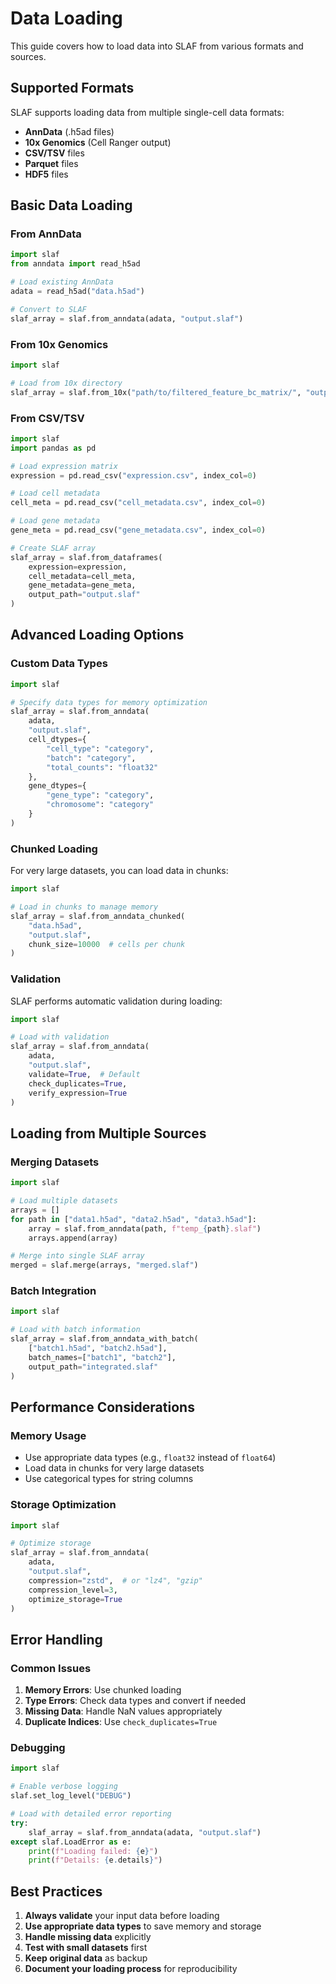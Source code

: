 # Data Loading

This guide covers how to load data into SLAF from various formats and sources.

## Supported Formats

SLAF supports loading data from multiple single-cell data formats:

- **AnnData** (.h5ad files)
- **10x Genomics** (Cell Ranger output)
- **CSV/TSV** files
- **Parquet** files
- **HDF5** files

## Basic Data Loading

### From AnnData

```python
import slaf
from anndata import read_h5ad

# Load existing AnnData
adata = read_h5ad("data.h5ad")

# Convert to SLAF
slaf_array = slaf.from_anndata(adata, "output.slaf")
```

### From 10x Genomics

```python
import slaf

# Load from 10x directory
slaf_array = slaf.from_10x("path/to/filtered_feature_bc_matrix/", "output.slaf")
```

### From CSV/TSV

```python
import slaf
import pandas as pd

# Load expression matrix
expression = pd.read_csv("expression.csv", index_col=0)

# Load cell metadata
cell_meta = pd.read_csv("cell_metadata.csv", index_col=0)

# Load gene metadata
gene_meta = pd.read_csv("gene_metadata.csv", index_col=0)

# Create SLAF array
slaf_array = slaf.from_dataframes(
    expression=expression,
    cell_metadata=cell_meta,
    gene_metadata=gene_meta,
    output_path="output.slaf"
)
```

## Advanced Loading Options

### Custom Data Types

```python
import slaf

# Specify data types for memory optimization
slaf_array = slaf.from_anndata(
    adata,
    "output.slaf",
    cell_dtypes={
        "cell_type": "category",
        "batch": "category",
        "total_counts": "float32"
    },
    gene_dtypes={
        "gene_type": "category",
        "chromosome": "category"
    }
)
```

### Chunked Loading

For very large datasets, you can load data in chunks:

```python
import slaf

# Load in chunks to manage memory
slaf_array = slaf.from_anndata_chunked(
    "data.h5ad",
    "output.slaf",
    chunk_size=10000  # cells per chunk
)
```

### Validation

SLAF performs automatic validation during loading:

```python
import slaf

# Load with validation
slaf_array = slaf.from_anndata(
    adata,
    "output.slaf",
    validate=True,  # Default
    check_duplicates=True,
    verify_expression=True
)
```

## Loading from Multiple Sources

### Merging Datasets

```python
import slaf

# Load multiple datasets
arrays = []
for path in ["data1.h5ad", "data2.h5ad", "data3.h5ad"]:
    array = slaf.from_anndata(path, f"temp_{path}.slaf")
    arrays.append(array)

# Merge into single SLAF array
merged = slaf.merge(arrays, "merged.slaf")
```

### Batch Integration

```python
import slaf

# Load with batch information
slaf_array = slaf.from_anndata_with_batch(
    ["batch1.h5ad", "batch2.h5ad"],
    batch_names=["batch1", "batch2"],
    output_path="integrated.slaf"
)
```

## Performance Considerations

### Memory Usage

- Use appropriate data types (e.g., `float32` instead of `float64`)
- Load data in chunks for very large datasets
- Use categorical types for string columns

### Storage Optimization

```python
import slaf

# Optimize storage
slaf_array = slaf.from_anndata(
    adata,
    "output.slaf",
    compression="zstd",  # or "lz4", "gzip"
    compression_level=3,
    optimize_storage=True
)
```

## Error Handling

### Common Issues

1. **Memory Errors**: Use chunked loading
2. **Type Errors**: Check data types and convert if needed
3. **Missing Data**: Handle NaN values appropriately
4. **Duplicate Indices**: Use `check_duplicates=True`

### Debugging

```python
import slaf

# Enable verbose logging
slaf.set_log_level("DEBUG")

# Load with detailed error reporting
try:
    slaf_array = slaf.from_anndata(adata, "output.slaf")
except slaf.LoadError as e:
    print(f"Loading failed: {e}")
    print(f"Details: {e.details}")
```

## Best Practices

1. **Always validate** your input data before loading
2. **Use appropriate data types** to save memory and storage
3. **Handle missing data** explicitly
4. **Test with small datasets** first
5. **Keep original data** as backup
6. **Document your loading process** for reproducibility
